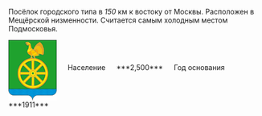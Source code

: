 <!--2021-11-25 00:22:22-->
Посёлок городского типа в *150* км к востоку от Москвы.
Расположен в Мещёрской низменности. Считается самым холодным местом Подмосковья.

<span class="dt">
  <img src="Cherusti.png" align="middle" width="96px"> &emsp; 
<span class="dtc">
  Население &emsp; ***2,500*** &emsp;
  Год основания &emsp; ***1911***
</span>
</span>